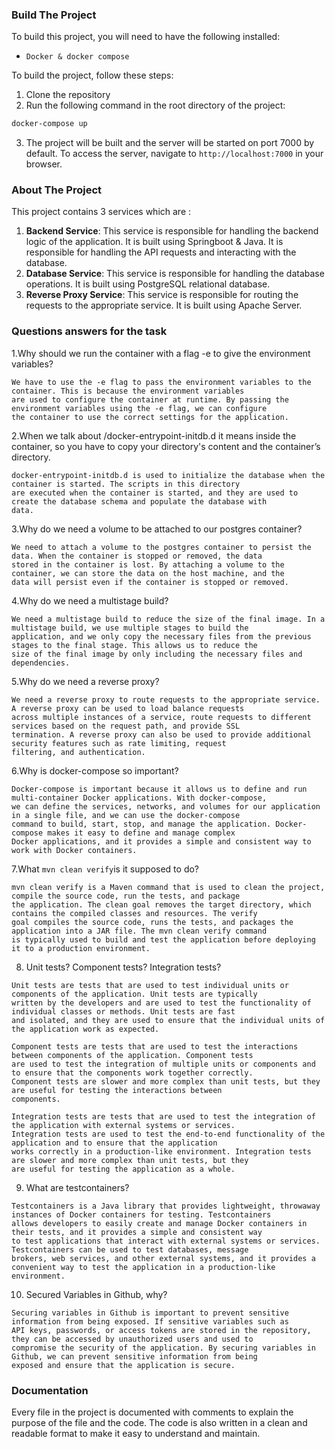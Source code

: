 ### Build The Project

To build this project, you will need to have the following installed:

* ```Docker & docker compose```

To build the project, follow these steps:

1. Clone the repository
2. Run the following command in the root directory of the project:

```bash
docker-compose up
```

3. The project will be built and the server will be started on port 7000 by default. To access the server, navigate
   to ```http://localhost:7000``` in your browser.

### About The Project

This project contains 3 services which are :

1. **Backend Service**: This service is responsible for handling the backend logic of the application. It is built using
   Springboot & Java. It is responsible for handling the API requests and interacting with the database.
2. **Database Service**: This service is responsible for handling the database operations. It is built using PostgreSQL relational database.
3. **Reverse Proxy Service**: This service is responsible for routing the requests to the appropriate service. It is built using Apache Server.

### Questions answers for the task

1.Why should we run the container with a flag -e to give the environment variables?

```
We have to use the -e flag to pass the environment variables to the container. This is because the environment variables
are used to configure the container at runtime. By passing the environment variables using the -e flag, we can configure
the container to use the correct settings for the application.
```

2.When we talk about /docker-entrypoint-initdb.d it means inside the container, so you have to copy your directory's content and the container’s directory.

```
docker-entrypoint-initdb.d is used to initialize the database when the container is started. The scripts in this directory
are executed when the container is started, and they are used to create the database schema and populate the database with
data.
```

3.Why do we need a volume to be attached to our postgres container?
```
We need to attach a volume to the postgres container to persist the data. When the container is stopped or removed, the data
stored in the container is lost. By attaching a volume to the container, we can store the data on the host machine, and the
data will persist even if the container is stopped or removed.
```

4.Why do we need a multistage build?
```
We need a multistage build to reduce the size of the final image. In a multistage build, we use multiple stages to build the
application, and we only copy the necessary files from the previous stages to the final stage. This allows us to reduce the
size of the final image by only including the necessary files and dependencies.
```

5.Why do we need a reverse proxy?
```
We need a reverse proxy to route requests to the appropriate service. A reverse proxy can be used to load balance requests
across multiple instances of a service, route requests to different services based on the request path, and provide SSL
termination. A reverse proxy can also be used to provide additional security features such as rate limiting, request
filtering, and authentication.
```

6.Why is docker-compose so important?
```
Docker-compose is important because it allows us to define and run multi-container Docker applications. With docker-compose,
we can define the services, networks, and volumes for our application in a single file, and we can use the docker-compose
command to build, start, stop, and manage the application. Docker-compose makes it easy to define and manage complex
Docker applications, and it provides a simple and consistent way to work with Docker containers.
```

7.What ```mvn clean verify```is it supposed to do?
```
mvn clean verify is a Maven command that is used to clean the project, compile the source code, run the tests, and package
the application. The clean goal removes the target directory, which contains the compiled classes and resources. The verify
goal compiles the source code, runs the tests, and packages the application into a JAR file. The mvn clean verify command
is typically used to build and test the application before deploying it to a production environment.
```

8. Unit tests? Component tests? Integration tests?
```
Unit tests are tests that are used to test individual units or components of the application. Unit tests are typically
written by the developers and are used to test the functionality of individual classes or methods. Unit tests are fast
and isolated, and they are used to ensure that the individual units of the application work as expected.

Component tests are tests that are used to test the interactions between components of the application. Component tests
are used to test the integration of multiple units or components and to ensure that the components work together correctly.
Component tests are slower and more complex than unit tests, but they are useful for testing the interactions between
components.

Integration tests are tests that are used to test the integration of the application with external systems or services.
Integration tests are used to test the end-to-end functionality of the application and to ensure that the application
works correctly in a production-like environment. Integration tests are slower and more complex than unit tests, but they
are useful for testing the application as a whole.
```

9. What are testcontainers?
```
Testcontainers is a Java library that provides lightweight, throwaway instances of Docker containers for testing. Testcontainers
allows developers to easily create and manage Docker containers in their tests, and it provides a simple and consistent way
to test applications that interact with external systems or services. Testcontainers can be used to test databases, message
brokers, web services, and other external systems, and it provides a convenient way to test the application in a production-like
environment.
```

10. Secured Variables in Github, why?
```
Securing variables in Github is important to prevent sensitive information from being exposed. If sensitive variables such as
API keys, passwords, or access tokens are stored in the repository, they can be accessed by unauthorized users and used to
compromise the security of the application. By securing variables in Github, we can prevent sensitive information from being
exposed and ensure that the application is secure.
```


### Documentation

Every file in the project is documented with comments to explain the purpose of the file and the code. The code is also
written in a clean and readable format to make it easy to understand and maintain.
